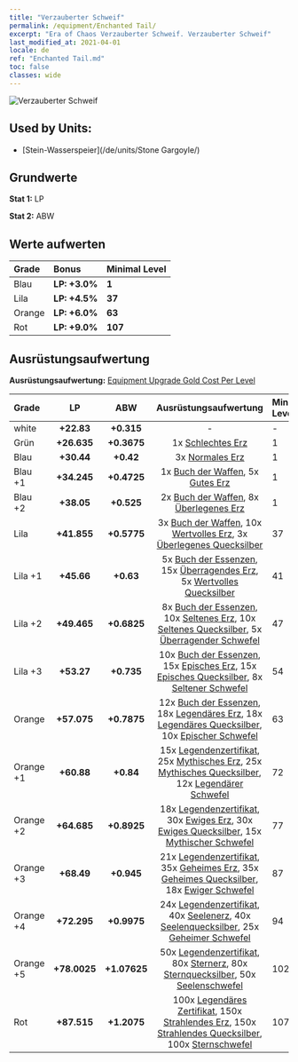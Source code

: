 ```yaml
---
title: "Verzauberter Schweif"
permalink: /equipment/Enchanted Tail/
excerpt: "Era of Chaos Verzauberter Schweif. Verzauberter Schweif"
last_modified_at: 2021-04-01
locale: de
ref: "Enchanted Tail.md"
toc: false
classes: wide
---
```


  ![Verzauberter Schweif](/images/e/e_6024.png)

## Used by Units:

* [Stein-Wasserspeier](/de/units/Stone Gargoyle/) 


## Grundwerte
 **Stat 1:** LP

 **Stat 2:** ABW

## Werte aufwerten

  |     Grade    |   Bonus | Minimal Level | 
  |:-------------|:--------|:--------------| 
  | Blau | **LP: +3.0%** | **1** | 
  | Lila | **LP: +4.5%** | **37** | 
  | Orange | **LP: +6.0%** | **63** | 
  | Rot | **LP: +9.0%** | **107** | 


## Ausrüstungsaufwertung
 **Ausrüstungsaufwertung:** [Equipment Upgrade Gold Cost Per Level](/equipment/EquipmentUpgradeCostPerLevel/) 

  |          Grade      | LP | ABW | Ausrüstungsaufwertung | Minimal Level |
  |:--------------------|:---------:|:---------:|:----------------:|:--------------|
  | white | **+22.83** | **+0.315** | - | - |
  | Grün | **+26.635** | **+0.3675** | 1x [Schlechtes Erz](/de/Items/mat_1/) | 1 |
  | Blau | **+30.44** | **+0.42** | 3x [Normales Erz](/de/Items/mat_6/) | 1 |
  | Blau +1 | **+34.245** | **+0.4725** | 1x [Buch der Waffen](/de/Items/mat_18/), 5x [Gutes Erz](/de/Items/mat_12/) | 1 |
  | Blau +2 | **+38.05** | **+0.525** | 2x [Buch der Waffen](/de/Items/mat_25/), 8x [Überlegenes Erz](/de/Items/mat_19/) | 1 |
  | Lila | **+41.855** | **+0.5775** | 3x [Buch der Waffen](/de/Items/mat_32/), 10x [Wertvolles Erz](/de/Items/mat_26/), 3x [Überlegenes Quecksilber](/de/Items/mat_21/) | 37 |
  | Lila +1 | **+45.66** | **+0.63** | 5x [Buch der Essenzen](/de/Items/mat_39/), 15x [Überragendes Erz](/de/Items/mat_33/), 5x [Wertvolles Quecksilber](/de/Items/mat_28/) | 41 |
  | Lila +2 | **+49.465** | **+0.6825** | 8x [Buch der Essenzen](/de/Items/mat_46/), 10x [Seltenes Erz](/de/Items/mat_40/), 10x [Seltenes Quecksilber](/de/Items/mat_42/), 5x [Überragender Schwefel](/de/Items/mat_36/) | 47 |
  | Lila +3 | **+53.27** | **+0.735** | 10x [Buch der Essenzen](/de/Items/mat_53/), 15x [Episches Erz](/de/Items/mat_47/), 15x [Episches Quecksilber](/de/Items/mat_49/), 8x [Seltener Schwefel](/de/Items/mat_43/) | 54 |
  | Orange | **+57.075** | **+0.7875** | 12x [Buch der Essenzen](/de/Items/mat_60/), 18x [Legendäres Erz](/de/Items/mat_54/), 18x [Legendäres Quecksilber](/de/Items/mat_56/), 10x [Epischer Schwefel](/de/Items/mat_50/) | 63 |
  | Orange +1 | **+60.88** | **+0.84** | 15x [Legendenzertifikat](/de/Items/mat_67/), 25x [Mythisches Erz](/de/Items/mat_61/), 25x [Mythisches Quecksilber](/de/Items/mat_63/), 12x [Legendärer Schwefel](/de/Items/mat_57/) | 72 |
  | Orange +2 | **+64.685** | **+0.8925** | 18x [Legendenzertifikat](/de/Items/mat_74/), 30x [Ewiges Erz](/de/Items/mat_68/), 30x [Ewiges Quecksilber](/de/Items/mat_70/), 15x [Mythischer Schwefel](/de/Items/mat_64/) | 77 |
  | Orange +3 | **+68.49** | **+0.945** | 21x [Legendenzertifikat](/de/Items/mat_81/), 35x [Geheimes Erz](/de/Items/mat_75/), 35x [Geheimes Quecksilber](/de/Items/mat_77/), 18x [Ewiger Schwefel](/de/Items/mat_71/) | 87 |
  | Orange +4 | **+72.295** | **+0.9975** | 24x [Legendenzertifikat](/de/Items/mat_88/), 40x [Seelenerz](/de/Items/mat_82/), 40x [Seelenquecksilber](/de/Items/mat_84/), 25x [Geheimer Schwefel](/de/Items/mat_78/) | 94 |
  | Orange +5 | **+78.0025** | **+1.07625** | 50x [Legendenzertifikat](/de/Items/mat_95/), 80x [Sternerz](/de/Items/mat_89/), 80x [Sternquecksilber](/de/Items/mat_91/), 50x [Seelenschwefel](/de/Items/mat_85/) | 102 |
  | Rot | **+87.515** | **+1.2075** | 100x [Legendäres Zertifikat](/de/Items/mat_102/), 150x [Strahlendes Erz](/de/Items/mat_96/), 150x [Strahlendes Quecksilber](/de/Items/mat_98/), 100x [Sternschwefel](/de/Items/mat_92/) | 107 |

